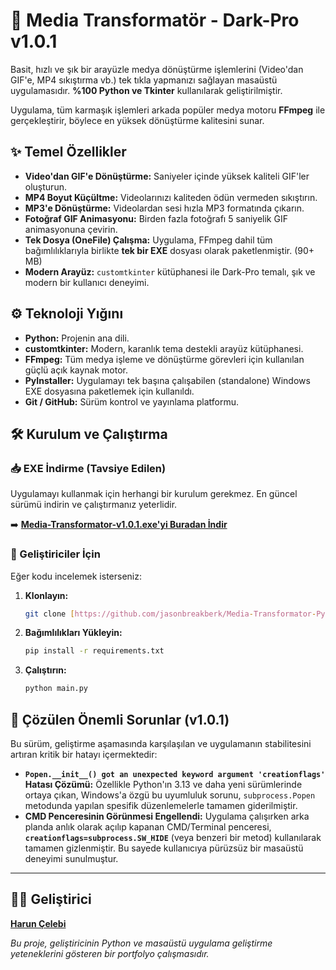 # 🚀 Media Transformatör - Dark-Pro v1.0.1

Basit, hızlı ve şık bir arayüzle medya dönüştürme işlemlerini (Video'dan GIF'e, MP4 sıkıştırma vb.) tek tıkla yapmanızı sağlayan masaüstü uygulamasıdır. **%100 Python ve Tkinter** kullanılarak geliştirilmiştir.

Uygulama, tüm karmaşık işlemleri arkada popüler medya motoru **FFmpeg** ile gerçekleştirir, böylece en yüksek dönüştürme kalitesini sunar.

## ✨ Temel Özellikler

* **Video'dan GIF'e Dönüştürme:** Saniyeler içinde yüksek kaliteli GIF'ler oluşturun.
* **MP4 Boyut Küçültme:** Videolarınızı kaliteden ödün vermeden sıkıştırın.
* **MP3'e Dönüştürme:** Videolardan sesi hızla MP3 formatında çıkarın.
* **Fotoğraf GIF Animasyonu:** Birden fazla fotoğrafı 5 saniyelik GIF animasyonuna çevirin.
* **Tek Dosya (OneFile) Çalışma:** Uygulama, FFmpeg dahil tüm bağımlılıklarıyla birlikte **tek bir EXE** dosyası olarak paketlenmiştir. (90+ MB)
* **Modern Arayüz:** `customtkinter` kütüphanesi ile Dark-Pro temalı, şık ve modern bir kullanıcı deneyimi.

## ⚙️ Teknoloji Yığını

* **Python:** Projenin ana dili.
* **customtkinter:** Modern, karanlık tema destekli arayüz kütüphanesi.
* **FFmpeg:** Tüm medya işleme ve dönüştürme görevleri için kullanılan güçlü açık kaynak motor.
* **PyInstaller:** Uygulamayı tek başına çalışabilen (standalone) Windows EXE dosyasına paketlemek için kullanıldı.
* **Git / GitHub:** Sürüm kontrol ve yayınlama platformu.

## 🛠️ Kurulum ve Çalıştırma

### 📥 EXE İndirme (Tavsiye Edilen)

Uygulamayı kullanmak için herhangi bir kurulum gerekmez. En güncel sürümü indirin ve çalıştırmanız yeterlidir.

➡️ **[Media-Transformator-v1.0.1.exe'yi Buradan İndir](https://github.com/jasonbreakberk/Media-Transformator-Py/releases/latest)**

### 🐍 Geliştiriciler İçin

Eğer kodu incelemek isterseniz:

1.  **Klonlayın:**
    ```bash
    git clone [https://github.com/jasonbreakberk/Media-Transformator-Py.git](https://github.com/jasonbreakberk/Media-Transformator-Py.git)
    ```
2.  **Bağımlılıkları Yükleyin:**
    ```bash
    pip install -r requirements.txt
    ```
3.  **Çalıştırın:**
    ```bash
    python main.py
    ```

## 🐞 Çözülen Önemli Sorunlar (v1.0.1)

Bu sürüm, geliştirme aşamasında karşılaşılan ve uygulamanın stabilitesini artıran kritik bir hatayı içermektedir:

* **`Popen.__init__() got an unexpected keyword argument 'creationflags'` Hatası Çözümü:** Özellikle Python'ın 3.13 ve daha yeni sürümlerinde ortaya çıkan, Windows'a özgü bu uyumluluk sorunu, `subprocess.Popen` metodunda yapılan spesifik düzenlemelerle tamamen giderilmiştir.
* **CMD Penceresinin Görünmesi Engellendi:** Uygulama çalışırken arka planda anlık olarak açılıp kapanan CMD/Terminal penceresi, **`creationflags=subprocess.SW_HIDE`** (veya benzeri bir metod) kullanılarak tamamen gizlenmiştir. Bu sayede kullanıcıya pürüzsüz bir masaüstü deneyimi sunulmuştur.

---

## 👨‍💻 Geliştirici

**[Harun Çelebi](https://github.com/jasonbreakberk)**

*Bu proje, geliştiricinin Python ve masaüstü uygulama geliştirme yeteneklerini gösteren bir portfolyo çalışmasıdır.*
